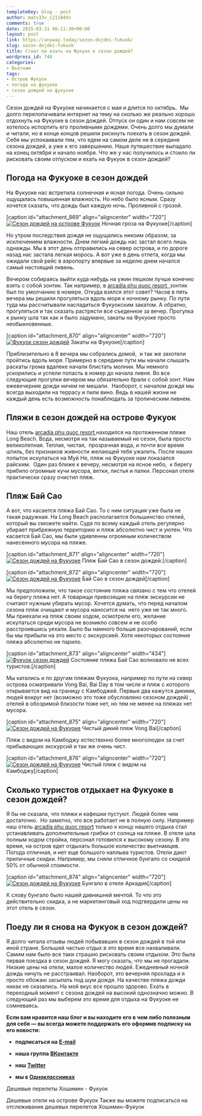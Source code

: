 ```yaml
---
templateKey: blog - post
author: matv33v_c21184dv
comments: true
date: 2015-03-31 06:11:30+00:00
layout: post
link: https://anyway.today/sezon-dojdei-fukuok/
slug: sezon-dojdei-fukuok
title: Стоит ли ехать на Фукуок в сезон дождей?
wordpress_id: 740
categories:
- Вьетнам
tags:
- Остров Фукуок
- погода на фукуоке
- сезон дождей на фукуоке
---
```


Сезон дождей на Фукуоке начинается с мая и длится по октябрь.  Мы долго перелопачивали интернет на тему на сколько же реально хорошо отдохнуть на Фукуоке в сезон дождей. Отпуск он один и нам совсем не хотелось испортить его проливными дождями. Очень долго мы думали и читали, но в конце концов решили рискнуть поехать в сезон дождей. Себя мы успокаивали тем, что едем на самом деле не в середине сезона дождей, а уже к его завершению. Наше путешествие выпадало на конец октября и начало ноября. Что же у нас получилось и стоило ли рисковать своим отпуском и ехать на Фукуок в сезон дождей?




<!-- more -->





## Погода на Фукуоке в сезон дождей




На Фукуоке нас встретила солнечная и ясная погода. Очень сильно ощущалась повышенная влажность. Но небо было ясным. Сразу хочется сказать, что дождь был каждую ночь. Проливной с грозой.




[caption id="attachment_869" align="aligncenter" width="720"][![Сезон дождей на острове Фукуок](http://anyway.today/wp-content/uploads/2015/03/2014-10-28_Vietnam_0846.jpg)](http://anyway.today/wp-content/uploads/2015/03/2014-10-28_Vietnam_0846.jpg) Ночная гроза на Фукуоке[/caption]


Но утром последствия дождя не ощущались никоим образом, за исключением влажности. Днем легкий дождь нас застал всего лишь однажды. Мы в этот день отправились на север острова, и по дороге назад нас застала легкая морось. А вот уже в день отлета, когда мы ожидали свой рейс в аэропорту впервые за неделю днем начался самый настоящий ливень.




Вечером собираясь выйти куда нибудь на ужин пешком лучше конечно взять с собой зонтик. Так например, в [arcadia phu quoc resort  ](http://anyway.today/otziv-arcadia-phu-quoc-resort/)зонтик был по умолчанию в номере. Откуда взялся этот совет? Часов в пять вечера мы решили прогуляться вдоль моря к ночному рынку. По пути туда мы рассчитывали насладиться Фукуокским закатом. А обратно, прогуляться и так сказать растрясти все съеденное за вечер. Прогулка к рынку шла так как и было задумано, закаты на Фукуоке просто необыкновенные.




[caption id="attachment_870" align="aligncenter" width="720"][![Фукуок сезон дождей](http://anyway.today/wp-content/uploads/2015/03/2014-10-31_Vietnam_1022.jpg)](http://anyway.today/wp-content/uploads/2015/03/2014-10-31_Vietnam_1022.jpg) Закаты на Фукуоке[/caption]


Приблизительно в 8 вечера мы собрались домой,  и так же захотели пройтись вдоль моря. Примерно в середине пути мы начали слышать раскаты грома вдалеке начали блистать молнии. Мы немного ускорились и успели попасть в номер до начала ливня. Во все следующие прогулки вечером мы обязательно брали с собой зонт. Нам ежевечерние дожди ничем не мешали.  Наоборот, с началом дождя мы всегда выходили на террасу и пили вино. Ведь в нашей жизни не каждый день есть возможность понаблюдать за тропическим ливнем.





## Пляжи в сезон дождей на острове Фукуок




Наш отель [arcadia phu quoc resort ](http://anyway.today/otziv-arcadia-phu-quoc-resort/)находился на протяженном пляже Long Beach. Вода, несмотря на так называемый не сезон, была просто великолепная. Теплая, чистая,  прозрачная вода, и почти все время штиль, без признаков живности желающей тебя ужалить. После наших попыток искупаться на Муй Не, пляж на Фукуоке нам показался райским.  Один раз ближе к вечеру, несмотря на ясное небо,  к берегу прибило огромные кучи мусора, ветки, листья и палки. Персонал отеля практически сразу очистил пляж.





## Пляж Бай Сао




А вот, что касается пляжа Бай Сао. То с ним ситуация уже была не такая радужная. На Long Beach располагается большинство отелей, который вы сможете найти. Судя по всему каждый отель регулярно убирает прибрежную территорию и пляж абсолютно чист и уютен. Что касается Бай Сао, мы были удивленны огромным количеством нанесенного мусора на пляже.




[caption id="attachment_871" align="aligncenter" width="720"][![Сезон дождей на Фукуоке](http://anyway.today/wp-content/uploads/2015/03/2014-10-28_Vietnam_0759.jpg)](http://anyway.today/wp-content/uploads/2015/03/2014-10-28_Vietnam_0759.jpg) Пляж Бай Сао в сезон дождей.[/caption]

[caption id="attachment_872" align="aligncenter" width="720"][![Сезон дождей на Фукуоке](http://anyway.today/wp-content/uploads/2015/03/2014-10-28_Vietnam_0771.jpg)](http://anyway.today/wp-content/uploads/2015/03/2014-10-28_Vietnam_0771.jpg) Бай Сао в сезон дождей[/caption]


Мы предположили, что такое состояние пляжа связано с тем что отелей на берегу пляжа нет. А товарищи привозящие на пляж экскурсии не считают нужным убирать мусор. Хочется думать, что перед началом сезона пляж очищают и мусора наносится на  него уже не так много. Мы приехали на пляж своим ходом, осмотрели его, желание искупаться среди мусора не возникло совсем и не особо расстроившись уехали. Было бы намного больше разочарований, если бы мы прибыли на это место с экскурсией. Хотя некоторых состояние пляжа абсолютно не парило.




[caption id="attachment_873" align="aligncenter" width="434"][![Фукуок сезон дождей](http://anyway.today/wp-content/uploads/2015/03/2014-10-28_Vietnam_0768.jpg)](http://anyway.today/wp-content/uploads/2015/03/2014-10-28_Vietnam_0768.jpg) Состояние пляжа Бай Сао волновало не всех туристов.[/caption]


Мы катались и по другим пляжам Фукуока, например по пути на север острова осматривали Vong Bai, Bai Day в том числе и пляж с которого открывается вид на границу с Камбоджей. Первые два кажутся дикими, людей вокруг нет (возможно это тоже обусловлено сезоном дождей) , отелей в обозримой близости тоже нет, но тем не менее на пляжах нет мусора.




[caption id="attachment_875" align="aligncenter" width="720"][![Сезон дождей на Фукуоке](http://anyway.today/wp-content/uploads/2015/03/2014-10-30_Vietnam_0951.jpg)](http://anyway.today/wp-content/uploads/2015/03/2014-10-30_Vietnam_0951.jpg) Чистый дикий пляж Vong Bai[/caption]


Пляж с видом на Камбоджу естественно более многолюден за счет прибывающих экскурсий и так же очень чист.




[caption id="attachment_876" align="aligncenter" width="720"][![Сезон дождей на Фукуоке](http://anyway.today/wp-content/uploads/2015/03/2014-10-30_Vietnam_0967.jpg)](http://anyway.today/wp-content/uploads/2015/03/2014-10-30_Vietnam_0967.jpg) Чистый пляж с видом на Камбоджу[/caption]


## Сколько туристов отдыхает на Фукуоке в сезон дождей?




Я бы не сказала, что пляжи и кафешки пустуют. Людей более чем достаточно.  Но заметно, что все работает не в полную силу. Например наш отель [arcadia phu quoc resort](http://anyway.today/otziv-arcadia-phu-quoc-resort/) только к концу нашего отдыха стал устанавливать дополнительные грибки от солнца на пляже. В отеле шла полным ходом стройка, персонал готовился к высокому сезону. В это время, на остров едет отдыхать большое количество вьетнамцев. Погода отличная, и нет еще большого наплыва туристов. Отели дают приличные скидки. Например, мы сняли отличное бунгало со скидкой 50% от обычной стоимости.




[caption id="attachment_874" align="aligncenter" width="720"][![Сезон дождей на Фукуоке](http://anyway.today/wp-content/uploads/2015/03/2014-10-29_Vietnam_0931.jpg)](http://anyway.today/wp-content/uploads/2015/03/2014-10-29_Vietnam_0931.jpg) Бунгало в отеле Аркадия[/caption]


К слову бунгало было нашей давнишней мечтой. То что это действительно скидка, а не маркетинговый ход подтвердили цены на этот отель в сезон.





## Поеду ли я снова на Фукуок в сезон дождей?




Я долго читала отзывы людей побывавших в сезон дождей в той или иной стране. Большей частью отдых в это время все нахваливали. Самим нам было все таки страшно рисковать своим отдыхом. Это была первая поездка в сезон дождей. Я могу сказать, что мы не прогадали. Низкие цены на отели, малое количество людей. Ежедневный ночной дождь ничуть не расстраивал. Наоборот, это вечерняя прохлада и я просто обожаю засыпать под шум дождя. На качестве пляжа дожди никак не сказались. На мой вкус все прошло здорово. Ехать в переходный момент с сезона дождей на высокий однозначно можно. В следующий раз мы выберем это время для отдыха на Фукуоке не сомневаясь.


**Если вам нравится наш блог и вы находите его в чем либо полезным для себя — вы всегда можете поддержать его оформив подписку на его новости:**



	
  * **подписаться на** [**E-mail**](https://feedburner.google.com/fb/a/mailverify?uri=Anywaytoday&amp;loc=en_US)

	
  * **наша группа** [**ВКонтакте**](http://vk.com/public90452188)

	
  * **наш [Twitter](https://twitter.com/TodayAnyway)**

	
  * **мы в [Одноклассниках](http://ok.ru/group/54402107244544)**


Дешевые перелеты Хошимин - Фукуок

Дешевые отели на острове Фукуок  Также вы можете подписаться на отслеживание дешевых перелетов Хошимин-Фукуок
